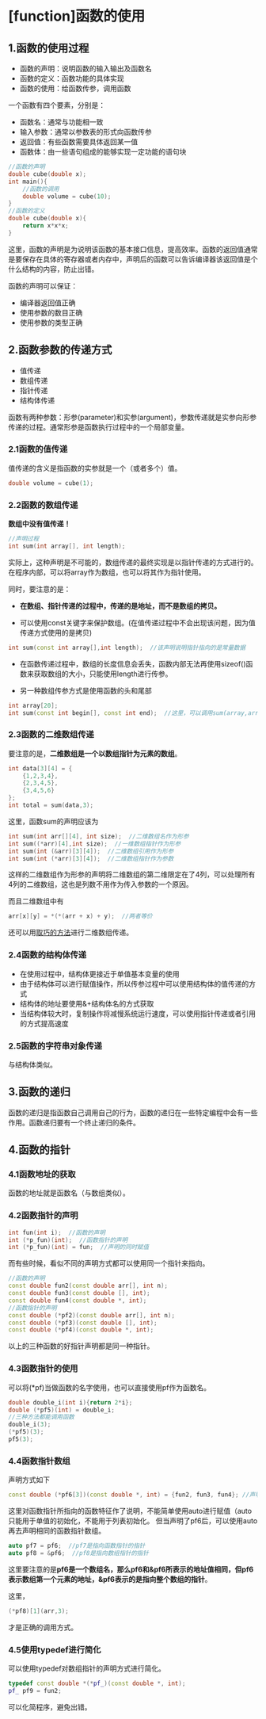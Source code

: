 # [function]函数的使用

## 1.函数的使用过程

* 函数的声明：说明函数的输入输出及函数名
* 函数的定义：函数功能的具体实现
* 函数的使用：给函数传参，调用函数

一个函数有四个要素，分别是：

* 函数名：通常与功能相一致
* 输入参数：通常以参数表的形式向函数传参
* 返回值：有些函数需要具体返回某一值
* 函数体：由一些语句组成的能够实现一定功能的语句块

```C++
//函数的声明
double cube(double x);
int main(){
    //函数的调用
    double volume = cube(10);
}
//函数的定义
double cube(double x){
    return x*x*x;
}
```

这里，函数的声明是为说明该函数的基本接口信息，提高效率。函数的返回值通常是要保存在具体的寄存器或者内存中，声明后的函数可以告诉编译器该返回值是个什么结构的内容，防止出错。

函数的声明可以保证：

* 编译器返回值正确
* 使用参数的数目正确
* 使用参数的类型正确

## 2.函数参数的传递方式

* 值传递
* 数组传递
* 指针传递
* 结构体传递

函数有两种参数：形参(parameter)和实参(argument)，参数传递就是实参向形参传递的过程。通常形参是函数执行过程中的一个局部变量。

### 2.1函数的值传递

值传递的含义是指函数的实参就是一个（或者多个）值。

```C++
double volume = cube(1);
```

### 2.2函数的数组传递

**数组中没有值传递！**

```C++
//声明过程
int sum(int array[], int length);
```

实际上，这种声明是不可能的，数组传递的最终实现是以指针传递的方式进行的。在程序内部，可以将array作为数组，也可以将其作为指针使用。

同时，要注意的是：

* <b> 在数组、指针传递的过程中，传递的是地址，而不是数组的拷贝。</b>

* 可以使用const关键字来保护数组。(在值传递过程中不会出现该问题，因为值传递方式使用的是拷贝)

```C++
int sum(const int array[],int length);  //该声明说明指针指向的是常量数据
```

* 在函数传递过程中，数组的长度信息会丢失，函数内部无法再使用sizeof()函数来获取数组的大小，只能使用length进行传参。

* 另一种数组传参方式是使用函数的头和尾部

```C++
int array[20];
int sum(const int begin[], const int end);  //这里，可以调用sum(array,array+20)，这里的end是超尾，即尾部的后一个位置
```

### 2.3函数的二维数组传递

要注意的是，**二维数组是一个以数组指针为元素的数组**。

```C++
int data[3][4] = {
    {1,2,3,4},
    {2,3,4,5},
    {3,4,5,6}
};
int total = sum(data,3);
```

这里，函数sum的声明应该为

```C++
int sum(int arr[][4], int size);  //二维数组名作为形参
int sum((*arr)[4],int size);  //一维数组指针作为形参
int sum(int (&arr)[3][4]);  //二维数组引用作为形参
int sum(int (*arr)[3][4]);  //二维数组指针作为参数
```

这样的二维数组作为形参的声明将二维数组的第二维限定在了4列，可以处理所有4列的二维数组，这也是列数不用作为传入参数的一个原因。

而且二维数组中有

```C++
arr[x][y] = *(*(arr + x) + y);  //两者等价
```

还可以用[取巧的方法](https://github.com/liyupeng341/CppPrimerPlus/blob/master/res/array.md#5%E4%BA%8C%E7%BB%B4%E6%95%B0%E7%BB%84%E5%81%9A%E5%87%BD%E6%95%B0%E5%8F%82%E6%95%B0)进行二维数组传递。

### 2.4函数的结构体传递

* 在使用过程中，结构体更接近于单值基本变量的使用
* 由于结构体可以进行赋值操作，所以传参过程中可以使用结构体的值传递的方式
* 结构体的地址要使用&+结构体名的方式获取
* 当结构体较大时，复制操作将减慢系统运行速度，可以使用指针传递或者引用的方式提高速度

### 2.5函数的字符串对象传递

与结构体类似。

## 3.函数的递归

函数的递归是指函数自己调用自己的行为，函数的递归在一些特定编程中会有一些作用。函数递归要有一个终止递归的条件。

## 4.函数的指针

### 4.1函数地址的获取

函数的地址就是函数名（与数组类似）。

### 4.2函数指针的声明

```C++
int fun(int i);  //函数的声明
int (*p_fun)(int);  //函数指针的声明
int (*p_fun)(int) = fun;  //声明的同时赋值
```

而有些时候，看似不同的声明方式都可以使用同一个指针来指向。

```C++
//函数的声明
const double fun2(const double arr[], int n);
const double fun3(const double [], int);
const double fun4(const double *, int);
//函数指针的声明
const double (*pf2)(const double arr[], int n);
const double (*pf3)(const double [], int);
const double (*pf4)(const double *, int);
```

以上的三种函数的好指针声明都是同一种指针。

### 4.3函数指针的使用

可以将(*pf)当做函数的名字使用，也可以直接使用pf作为函数名。

```C++
double double_i(int i){return 2*i};
double (*pf5)(int) = double_i;
//三种方法都能调用函数
double_i(3);
(*pf5)(3);
pf5(3);
```

### 4.4函数指针数组

声明方式如下

```C++
const double (*pf6[3])(const double *, int) = {fun2, fun3, fun4}; //声明并通过初始化表进行初始化
```

这里对函数指针所指向的函数特征作了说明，不能简单使用auto进行赋值（auto只能用于单值的初始化，不能用于列表初始化。
但当声明了pf6后，可以使用auto再去声明相同的函数指针数组。

```C++
auto pf7 = pf6;  //pf7是指向函数指针的指针
auto pf8 = &pf6;  //pf8是指向数组指针的指针
```

这里要注意的是**pf6是一个数组名，那么pf6和&pf6所表示的地址值相同，但pf6表示数组第一个元素的地址，&pf6表示的是指向整个数组的指针**。

这里，

```C++
(*pf8)[1](arr,3);
```

才是正确的调用方式。

### 4.5使用typedef进行简化

可以使用typedef对数组指针的声明方式进行简化。

```C++
typedef const double *(*pf_)(const double *, int);
pf_ pf9 = fun2;
```

可以化简程序，避免出错。
